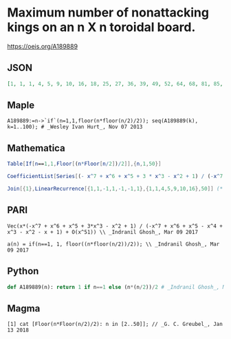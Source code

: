 # Maximum number of nonattacking kings on an n X n toroidal board\.
https://oeis.org/A189889
## JSON
```JSON
[1, 1, 1, 4, 5, 9, 10, 16, 18, 25, 27, 36, 39, 49, 52, 64, 68, 81, 85, 100, 105, 121, 126, 144, 150, 169, 175, 196, 203, 225, 232, 256, 264, 289, 297, 324, 333, 361, 370, 400, 410, 441, 451, 484, 495, 529, 540, 576, 588, 625]
```
## Maple
```Maple
A189889:=n->`if`(n=1,1,floor(n*floor(n/2)/2)); seq(A189889(k), k=1..100); # _Wesley Ivan Hurt_, Nov 07 2013
```
## Mathematica
```Mathematica
Table[If[n==1,1,Floor[(n*Floor[n/2])/2]],{n,1,50}]
```
```Mathematica
CoefficientList[Series[(- x^7 + x^6 + x^5 + 3 * x^3 - x^2 + 1) / (-x^7 + x^6 + x^5 - x^4 + x^3 - x^2 - x + 1), {x, 0, 50}], x] (* _Vincenzo Librandi_, Jun 02 2013 *)
```
```Mathematica
Join[{1},LinearRecurrence[{1,1,-1,1,-1,-1,1},{1,1,4,5,9,10,16},50]] (* _Harvey P. Dale_, Aug 07 2013 *)
```
## PARI
```PARI
Vec(x*(-x^7 + x^6 + x^5 + 3*x^3 - x^2 + 1) / (-x^7 + x^6 + x^5 - x^4 + x^3 - x^2 - x + 1) + O(x^51)) \\ _Indranil Ghosh_, Mar 09 2017
```
```PARI
a(n) = if(n==1, 1, floor((n*floor(n/2))/2)); \\ _Indranil Ghosh_, Mar 09 2017
```
## Python
```Python
def A189889(n): return 1 if n==1 else (n*(n/2))/2 # _Indranil Ghosh_, Mar 09 2017
```
## Magma
```Magma
[1] cat [Floor(n*Floor(n/2)/2): n in [2..50]]; // _G. C. Greubel_, Jan 13 2018
```
